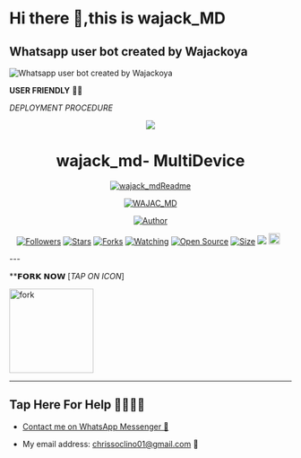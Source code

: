 # Hi there 👋,this is wajack_MD
## Whatsapp user bot created by Wajackoya
![Whatsapp user bot created by Wajackoya](https://i.ibb.co/cgSL5wv/1705786098402-xl7hci-2-0.jpg)

**USER FRIENDLY** 👋😁
          
*DEPLOYMENT PROCEDURE*
<p align="center">
    <img src="https://raw.githubusercontent.com/andreasbm/readme/master/assets/lines/colored.png">
</p>

<h1 align="center">wajack_md- MultiDevice</h1>

<p align="center">
  <a href="https://github.com/Wajackoya"><img src="http://readme-typing-svg.herokuapp.com?color=FFFFFF&center=true&vCenter=true&multiline=false&lines=wajack+md+MultiDevice;Cool+Whatsapp+Bot+Modification;Developed+by+Wajackoya;Give+star+and+forks+this+Repo+🌟" alt="wajack_mdReadme"></a>
</p>

<p align="center">
    <a href="#"><img title="WAJAC_MD" src="https://img.shields.io/badge/WhatsApp%20BOT-green?colorA=%23ff0000&colorB=%23017e40&style=for-the-badge"></a>
</p>
<p align="center">
    <a href="https://github.com/Wajackoya"><img title="Author" src="https://img.shields.io/badge/AUTHOR-Wajackoya-green.svg?style=for-the-badge&logo=github"></a>
</p>

<p align="center">
<a href="https://github.com/Wajackoya/followers"><img title="Followers" src="https://img.shields.io/github/followers/Wajackoya?color=blue&style=flat-round"></a>
<a href="https://github.com/Wajackoya/wajack_md/stargazers/"><img title="Stars" src="https://img.shields.io/github/stars/Wajackoya/wajack_md?color=yellow&style=flat-square"></a>
<a href="https://github.com/Wajackoya/wajack_md/network/members"><img title="Forks" src="https://img.shields.io/github/forks/Wajackoya/wajack_md?color=indigo&style=flat-square"></a>
<a href="https://github.com/Wajackoya/wajack_md-BUG/watchers"><img title="Watching" src="https://img.shields.io/github/watchers/Wajackoya/wajack_md?label=Watchers&color=pink&style=flat-square"></a>
<a href="https://github.com/Wajackoya/wajack_md"><img title="Open Source" src="https://img.shields.io/badge/Author-wajacks%20md%20Inc.-orange?v=103"></a>
<a href="https://github.com/Wajackoya/wajack_md/"><img title="Size" src="https://img.shields.io/github/repo-size/Wajackoya/wajack_md?style=flat-square&color=green"></a>
<a href="https://hits.seeyoufarm.com"><img src="https://hits.seeyoufarm.com/api/count/incr/badge.svg?url=https%3A%2F%2Fgithub.com%2Wajackoya%2Fwajack_md&count_bg=%2379C83D&title_bg=%23555555&icon=probot.svg&icon_color=%2300FF6D&title=hits&edge_flat=false"/></a>
<a href="https://github.com/Samue-l1/wajack_md/graphs/commit-activity"><img height="20" src="https://img.shields.io/badge/Maintained%3F-yes-green.svg"></a>&nbsp;&nbsp;
</p>
<p align='center'>
    </p>
---

**𝗙𝗢𝗥𝗞 𝗡𝗢𝗪 [_TAP ON ICON_]

<p align="left">
<a href="https://github.com/Wajackoya/wajack_md/fork"><img align="centre" src="https://i.ibb.co/cgSL5wv/1705786098402-xl7hci-2-0.jpg" alt="fork" height="150" width="150" /></a>

---

## Tap Here For Help 👋🥺🇰🇪

- [Contact me on WhatsApp Messenger 🎐](https://wa.me/254102510747?text=Hello%20Wajackoya~Kun%20sir...%20I%20need%20some%20help%20in%20WAJAC%20MD)

- My email address: [chrissoclino01@gmail.com](mailto:chrissoclino01@gmail.com) 🎐

